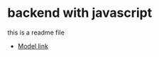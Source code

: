 # backend with javascript

this is a readme file

- [Model link](https://app.eraser.io/workspace/GXAINVcMOOhYaPJCylqL?origin=share&elements=6m8cciLMUyiK-sGJRKisow)